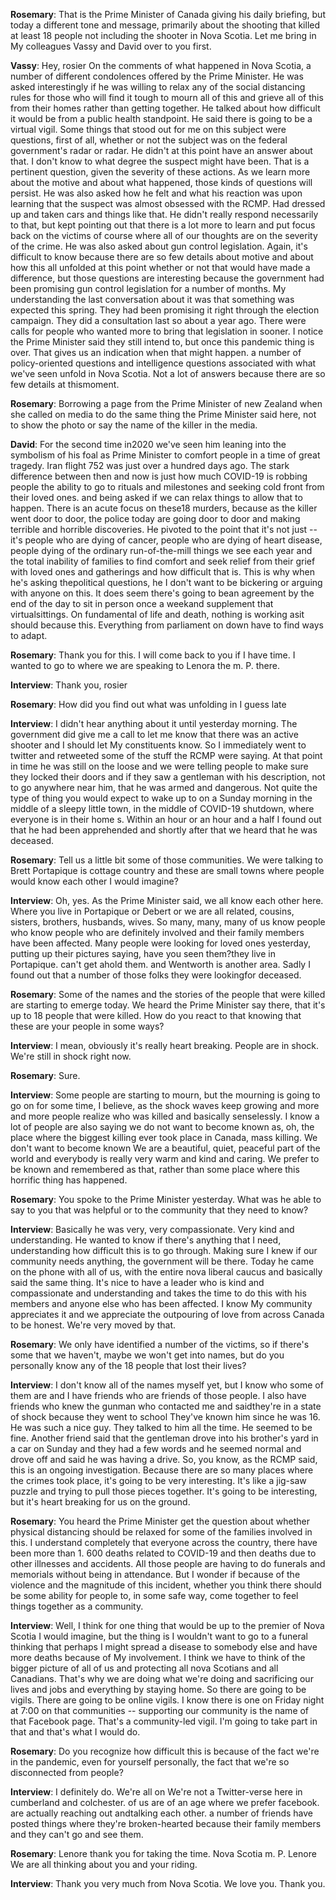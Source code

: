 **Rosemary**:
That is the Prime Minister of Canada giving his daily briefing, but today a different tone and message, primarily about the shooting that killed at least 18 people not including the shooter in Nova Scotia. Let me bring in My colleagues Vassy  and David   over to you first.

**Vassy**:
Hey, rosier On the comments of what happened in Nova Scotia, a number of different condolences offered by the Prime Minister. He was asked interestingly if he was willing to relax any of the social distancing rules for those who will find it tough to mourn all of this and grieve all of this from their homes rather than getting together. He talked about how difficult it would be from a public health standpoint. He said there is going to be a virtual vigil. Some things that stood out for me on this subject were questions, first of all, whether or not the subject was on the federal government's radar or  radar. He didn't at this point have an answer about that. I don't know to what degree the suspect might have been. That is a pertinent question, given the severity of these actions. As we learn more about the motive and about what happened, those kinds of questions will persist. He was also asked how he felt and what his reaction was upon learning that the suspect was almost obsessed with the RCMP. Had dressed up and taken cars and things like that. He didn't really respond necessarily to that, but kept pointing out that there is a lot more to learn and put focus back on the victims of course where all of our thoughts are on the severity of the crime. He was also asked about gun control legislation. Again, it's difficult to know because there are so few details about motive and about how this all unfolded at this point whether or not that would have made a difference, but those questions are interesting because the government had been promising gun control legislation for a number of months. My understanding the last conversation about it was that something was expected this spring. They had been promising it right through the election campaign. They did a consultation last  so about a year ago. There were calls for people who wanted more to bring that legislation in sooner. I notice the Prime Minister said they still intend to, but once this pandemic thing is over. That gives us an indication when that might happen. a number of policy-oriented questions and intelligence questions associated with what we've seen unfold in Nova Scotia. Not a lot of answers because there are so few details at thismoment.

**Rosemary**:
Borrowing a page from the Prime Minister of new Zealand  when she called on media to do the same thing the Prime Minister said here, not to show the photo or say the name of the killer in the media.

**David**:
For the second time in2020 we've seen him leaning into the symbolism of his foal as Prime Minister to comfort people in a time of great tragedy. Iran flight 752 was just over a hundred days ago. The stark difference between then and now is just how much COVID-19 is robbing people the ability to go to rituals and milestones and seeking cold front from their loved ones. and being asked if we can relax things to allow that to happen. There is an acute focus on these18 murders, because as the killer went door to door, the police today are going door to door and making terrible and horrible discoveries. He pivoted to the point that it's not just -- it's people who are dying of cancer, people who are dying of heart disease, people dying of the ordinary run-of-the-mill things we see each year and the total inability of families to find comfort and seek relief from their grief with loved ones and gatherings and how difficult that is. This is why when he's asking thepolitical questions, he  I don't want to be bickering or arguing with anyone on this. It does seem there's going to bean agreement by the end of the day to sit in person once a weekand supplement that  virtualsittings. On fundamental  of life and death, nothing is working asit should because  this. Everything from parliament on down have to find ways to adapt.

**Rosemary**:
Thank you for this. I will come back to you if I have time. I wanted to go to  where we are speaking to Lenora the m. P. there.

**Interview**:
Thank you, rosier

**Rosemary**:
How did you find out what was unfolding in  I guess late 

**Interview**:
I didn't hear anything about it until yesterday morning. The government did give me a call to let me know that there was an active shooter and I should let My constituents know. So I immediately went to twitter and retweeted some of the stuff the RCMP were saying. At that point in time he was still on the loose and we were telling people to make sure they locked their doors and if they saw a gentleman with his description, not to go anywhere near him, that he was armed and dangerous. Not quite the type of thing you would expect to wake up to on a Sunday morning in the middle of a sleepy little town, in the middle of COVID-19 shutdown, where everyone is in their home s. Within an hour or an hour and a half I found out that he had been apprehended and shortly after that we heard that he was deceased.

**Rosemary**:
Tell us a little bit some of those communities. We were talking to Brett  Portapique is cottage country and these are small towns where people would know each other I would imagine?

**Interview**:
Oh, yes. As the Prime Minister said, we all know each other here. Where you live in Portapique or Debert or  we are all related, cousins, sisters, brothers, husbands, wives. So many, many, many of us know people who know people who are definitely involved and their family members have been affected. Many people were looking for loved ones yesterday, putting up their pictures saying, have you seen them?they live in Portapique.  can't get ahold  them. and Wentworth is another area. Sadly I found out that a number of those folks they were lookingfor  deceased.

**Rosemary**:
Some of the names and the stories of the people that were killed are starting to emerge today. We heard the Prime Minister say there,  that it's up to 18 people that were killed. How do you react to that knowing that these are your people in some ways?

**Interview**:
I mean, obviously it's really heart breaking. People are in shock. We're still in shock right now.

**Rosemary**:
Sure.

**Interview**:
Some people are starting to mourn, but the mourning is going to go on for some time, I believe, as the shock waves keep growing and more and more people realize who was killed and basically senselessly. I know a lot of people are also saying we do not want to become known as, oh, the place where the biggest killing ever took place in Canada, mass killing. We don't want to become known  We are a beautiful, quiet, peaceful part of the world and everybody is really very warm and kind and caring. We prefer to be known and remembered as that, rather than some place where this horrific thing has happened.

**Rosemary**:
You spoke to the Prime Minister yesterday. What was he able to say to you that was helpful or to the community that they need to know?

**Interview**:
Basically he was very, very compassionate. Very kind and understanding. He wanted to know if there's anything that I need, understanding how difficult this is to go through. Making sure I knew if our community needs anything, the government will be there. Today he came on the phone with all of us, with the entire nova  liberal caucus and basically said the same thing. It's nice to have a leader who is kind and compassionate and understanding and takes the time to do this with his members and anyone else who has been affected. I know My community appreciates it and we appreciate the outpouring of love from across Canada to be honest. We're very moved by that.

**Rosemary**:
We only have identified a number of the victims, so if there's some that we haven't, maybe we won't get into names, but do you personally know any of the 18 people that lost their lives?

**Interview**:
I don't know all of the names myself yet, but I know who some of them are and I have friends who are friends of those people. I also have friends who knew the gunman who contacted me and saidthey're in a state of shock because they went to school  They've known him since he was 16. He was such a nice guy. They talked to him all the time. He seemed to be fine. Another friend said that the gentleman drove into his brother's yard in a car on Sunday and they had a few words and he seemed normal and drove off and said he was having a drive. So, you know, as the RCMP said, this is an ongoing investigation. Because there are so many places where the crimes took place, it's going to be very interesting. It's like a jig-saw puzzle and trying to pull those pieces together. It's going to be interesting, but it's heart breaking for us on the ground.

**Rosemary**:
You heard the Prime Minister get the question about whether physical distancing should be relaxed for some of the families involved in this. I understand completely that everyone across the country, there have been more than 1. 600 deaths related to COVID-19 and then deaths due to other illnesses and accidents. All those people are having to do funerals and memorials without being in attendance. But I wonder if because of the violence and the magnitude of this incident, whether you think there should be some ability for people to, in some safe way, come together to feel things together as a community.

**Interview**:
Well, I think for one thing that would be up to the premier of Nova Scotia I would imagine, but the thing is I wouldn't want to go to a funeral thinking that perhaps I might spread a disease to somebody else and have more deaths because of My involvement. I think we have to think of the bigger picture of all of us and protecting all nova Scotians and all Canadians. That's why we are doing what we're doing and sacrificing our lives and jobs and everything by staying home. So there are going to be vigils. There are going to be online vigils. I know there is one on Friday night at 7:00 on  that communities --  supporting our community is the name of that Facebook page. That's a community-led vigil. I'm going to take part in that and that's what I would do.

**Rosemary**:
Do you recognize how difficult this is because of the fact we're in the pandemic, even for yourself personally, the fact that we're so disconnected from people?

**Interview**:
I definitely do. We're all on  We're not a Twitter-verse here in cumberland and colchester.  of us are of an age where we prefer facebook.  are actually reaching out andtalking  each other. a number of friends have posted things where they're broken-hearted because  their family members and they can't go and see them.

**Rosemary**:
Lenore  thank you for taking the time. Nova Scotia m. P. Lenore  We are all thinking about you and your riding.

**Interview**:
Thank you very much from Nova Scotia. We love you. Thank you.

